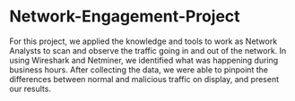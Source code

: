 # Network-Engagement-Project
For this project, we applied the knowledge and tools to work as Network Analysts to scan and observe the traffic going in and out of the network. In using Wireshark and Netminer, we identified what was happening during business hours. After collecting the data, we were able to pinpoint the differences between normal and malicious traffic on display, and present our results.
